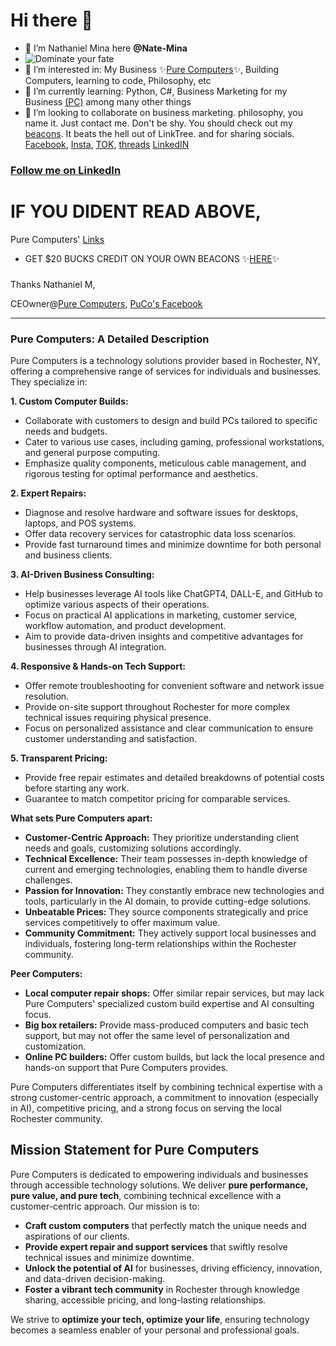 <!--
**Nate-Mina/Nate-Mina** is a ✨ _special_ ✨ repository because its `README.md` (this file) appears on your GitHub profile.
-->

# Hi there 👋
- 👋 I’m Nathaniel Mina here **@Nate-Mina**
- ![Dominate your fate](https://github.com/user-attachments/assets/356cea10-a442-4a97-8cf8-37e0a701736a)
- 👀 I’m interested in: My Business ✨[Pure Computers](https://facebook.com/purecompr)✨, Building Computers, learning to code, Philosophy, etc
- 🌱 I’m currently learning: Python, C#, Business Marketing for my Business [(PC)](https://beacons.ai/P_C) among many other things
- 💞️ I’m looking to collaborate on business marketing. philosophy, you name it. Just contact me. Don't be shy. You should check out my [beacons](https://beacons.ai/P_C/aboutme). It beats the hell out of LinkTree. and for sharing socials.
  [Facebook](https://facebook.com/natemina), [Insta](https://www.instagram.com/dom.i_nate/), [TOK](www.tiktok.com/@dom-i-nater), [threads](https://www.threads.net/@dom-i-nater) [LinkedIN](https://www.linkedin.com/in/natestechlinks/)
### **[Follow me on LinkedIn](https://www.linkedin.com/comm/mynetwork/discovery-see-all?usecase=PEOPLE_FOLLOWS&followMember=dom-i-nate)**

#  IF YOU DIDENT READ ABOVE,  

 Pure Computers'
 [Links](https://beacons.ai/P_C/)
   
-   GET $20 BUCKS CREDIT ON YOUR OWN BEACONS ✨[HERE](https://beacons.ai/signup?c=p_c)✨
###
Thanks
Nathaniel M,

 CEOwner@[Pure Computers](https://www.PureComp.net), [PuCo's Facebook](https://facebook.com/purecompr)


---


### Pure Computers: A Detailed Description

Pure Computers is a technology solutions provider based in Rochester, NY, offering a comprehensive range of services for individuals and businesses. They specialize in:

**1. Custom Computer Builds:**
- Collaborate with customers to design and build PCs tailored to specific needs and budgets.
- Cater to various use cases, including gaming, professional workstations, and general purpose computing.
- Emphasize quality components, meticulous cable management, and rigorous testing for optimal performance and aesthetics.

**2. Expert Repairs:**
- Diagnose and resolve hardware and software issues for desktops, laptops, and POS systems.
- Offer data recovery services for catastrophic data loss scenarios.
- Provide fast turnaround times and minimize downtime for both personal and business clients.

**3. AI-Driven Business Consulting:**
- Help businesses leverage AI tools like ChatGPT4, DALL-E, and GitHub to optimize various aspects of their operations.
- Focus on practical AI applications in marketing, customer service, workflow automation, and product development.
- Aim to provide data-driven insights and competitive advantages for businesses through AI integration.

**4. Responsive & Hands-on Tech Support:**
- Offer remote troubleshooting for convenient software and network issue resolution.
- Provide on-site support throughout Rochester for more complex technical issues requiring physical presence.
- Focus on personalized assistance and clear communication to ensure customer understanding and satisfaction.

**5. Transparent Pricing:**
- Provide free repair estimates and detailed breakdowns of potential costs before starting any work.
- Guarantee to match competitor pricing for comparable services.

**What sets Pure Computers apart:**

- **Customer-Centric Approach:**  They prioritize understanding client needs and goals, customizing solutions accordingly.
- **Technical Excellence:**  Their team possesses in-depth knowledge of current and emerging technologies, enabling them to handle diverse challenges.
- **Passion for Innovation:** They constantly embrace new technologies and tools, particularly in the AI domain, to provide cutting-edge solutions.
- **Unbeatable Prices:** They source components strategically and price services competitively to offer maximum value.
- **Community Commitment:** They actively support local businesses and individuals, fostering long-term relationships within the Rochester community.

**Peer Computers:**

- **Local computer repair shops:** Offer similar repair services, but may lack Pure Computers' specialized custom build expertise and AI consulting focus.
- **Big box retailers:** Provide mass-produced computers and basic tech support, but may not offer the same level of personalization and customization.
- **Online PC builders:** Offer custom builds, but lack the local presence and hands-on support that Pure Computers provides.

Pure Computers differentiates itself by combining technical expertise with a strong customer-centric approach, a commitment to innovation (especially in AI), competitive pricing, and a strong focus on serving the local Rochester community.

## Mission Statement for Pure Computers

Pure Computers is dedicated to empowering individuals and businesses through accessible technology solutions. We deliver **pure performance, pure value, and pure tech**, combining technical excellence with a customer-centric approach. Our mission is to:

- **Craft custom computers** that perfectly match the unique needs and aspirations of our clients.
- **Provide expert repair and support services** that swiftly resolve technical issues and minimize downtime.
- **Unlock the potential of AI** for businesses, driving efficiency, innovation, and data-driven decision-making.
- **Foster a vibrant tech community** in Rochester through knowledge sharing, accessible pricing, and long-lasting relationships.

We strive to **optimize your tech, optimize your life**, ensuring technology becomes a seamless enabler of your personal and professional goals.

